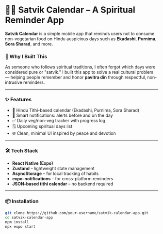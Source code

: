 # 🧘‍♂️ Satvik Calendar – A Spiritual Reminder App

**Satvik Calendar** is a simple mobile app that reminds users not to consume non-vegetarian food on Hindu auspicious days such as **Ekadashi**, **Purnima**, **Sora Sharad**, and more.

### 🌿 Why I Built This

As someone who follows spiritual traditions, I often forgot which days were considered pure or "satvik." I built this app to solve a real cultural problem — helping people remember and honor **pavitra din** through respectful, non-intrusive reminders.

---

### ✨ Features

- 📅 Hindu Tithi-based calendar (Ekadashi, Purnima, Sora Sharad)
- 🔔 Smart notifications: alerts before and on the day
- ✅ Daily veg/non-veg tracker with progress log
- 🗓️ Upcoming spiritual days list
- 🌐 Clean, minimal UI inspired by peace and devotion

---

### 🛠 Tech Stack

- **React Native (Expo)**
- **Zustand** – lightweight state management
- **AsyncStorage** – for local tracking of habits
- **expo-notifications** – for cross-platform reminders
- **JSON-based tithi calendar** – no backend required

---

### 📦 Installation

```bash
git clone https://github.com/your-username/satvik-calendar-app.git
cd satvik-calendar-app
npm install
npx expo start
